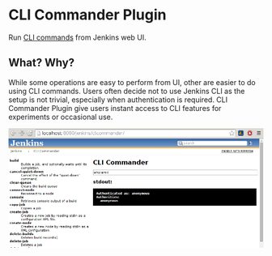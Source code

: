 # CLI Commander Plugin

Run [CLI commands](https://wiki.jenkins.io/display/JENKINS/Jenkins+CLI)
from Jenkins web UI.

## What? Why?

While some operations are easy to perform from UI, other are easier to
do using CLI commands. Users often decide not to use Jenkins CLI as the
setup is not trivial, especially when authentication is required. CLI
Commander Plugin give users instant access to CLI features for
experiments or occasional use.

![](docs/images/cli-commander.png)
